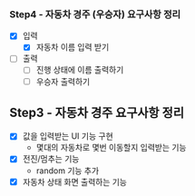 ### Step4 - 자동차 경주 (우승자) 요구사항 정리

- [X] 입력
  - [X] 자동차 이름 입력 받기
- [ ] 출력
  - [ ] 진행 상태에 이름 출력하기
  - [ ] 우승자 출력하기

## Step3 - 자동차 경주 요구사항 정리

- [x] 값을 입력받는 UI 기능 구현
    - 몇대의 자동차로 몇번 이동할지 입력받는 기능
- [x] 전진/멈추는 기능
    - random 기능 추가
- [x] 자동차 상태 화면 출력하는 기능